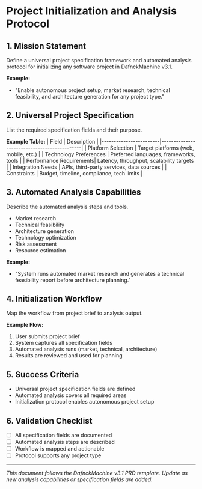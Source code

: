 # Project Initialization and Analysis Protocol

## 1. Mission Statement
Define a universal project specification framework and automated analysis protocol for initializing any software project in DafnckMachine v3.1.

**Example:**
- "Enable autonomous project setup, market research, technical feasibility, and architecture generation for any project type."

## 2. Universal Project Specification
List the required specification fields and their purpose.

**Example Table:**
| Field                  | Description                                 |
|------------------------|---------------------------------------------|
| Platform Selection     | Target platforms (web, mobile, etc.)        |
| Technology Preferences | Preferred languages, frameworks, tools      |
| Performance Requirements| Latency, throughput, scalability targets   |
| Integration Needs      | APIs, third-party services, data sources    |
| Constraints            | Budget, timeline, compliance, tech limits   |

## 3. Automated Analysis Capabilities
Describe the automated analysis steps and tools.
- Market research
- Technical feasibility
- Architecture generation
- Technology optimization
- Risk assessment
- Resource estimation

**Example:**
- "System runs automated market research and generates a technical feasibility report before architecture planning."

## 4. Initialization Workflow
Map the workflow from project brief to analysis output.

**Example Flow:**
1. User submits project brief
2. System captures all specification fields
3. Automated analysis runs (market, technical, architecture)
4. Results are reviewed and used for planning

## 5. Success Criteria
- Universal project specification fields are defined
- Automated analysis covers all required areas
- Initialization protocol enables autonomous project setup

## 6. Validation Checklist
- [ ] All specification fields are documented
- [ ] Automated analysis steps are described
- [ ] Workflow is mapped and actionable
- [ ] Protocol supports any project type

---
*This document follows the DafnckMachine v3.1 PRD template. Update as new analysis capabilities or specification fields are added.* 